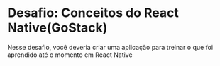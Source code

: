 # Desafio: Conceitos do React Native(GoStack)

Nesse desafio, você deveria criar uma aplicação para treinar o que foi aprendido até o momento em React Native

